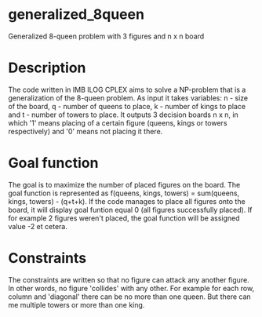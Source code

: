 # generalized_8queen
Generalized 8-queen problem with 3 figures and n x n board

# Description
The code written in IMB ILOG CPLEX aims to solve a NP-problem that is a generalization of the 8-queen problem.
As input it takes variables: n - size of the board, q - number of queens to place, k - number of kings to place and t - number of towers to place.
It outputs 3 decision boards n x n, in which '1' means placing of a certain figure (queens, kings or towers respectively) and '0' means not placing it there.

# Goal function
The goal is to maximize the number of placed figures on the board. The goal function is represented as f(queens, kings, towers) = sum(queens, kings, towers) - (q+t+k).
If the code manages to place all figures onto the board, it will display goal funtion equal 0 (all figures successfully placed). If for example 2 figures weren't placed, the goal function
will be assigned value -2 et cetera.

# Constraints
The constraints are written so that no figure can attack any another figure. In other words, no figure 'collides' with any other.
For example for each row, column and 'diagonal' there can be no more than one queen. But there can me multiple towers or more than one king.
